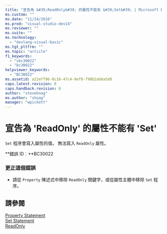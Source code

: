 ```yaml
---
title: "宣告為 &#39;ReadOnly&#39; 的屬性不能有 &#39;Set&#39; | Microsoft Docs"
ms.custom: ""
ms.date: "11/24/2016"
ms.prod: "visual-studio-dev14"
ms.reviewer: ""
ms.suite: ""
ms.technology: 
  - "devlang-visual-basic"
ms.tgt_pltfrm: ""
ms.topic: "article"
f1_keywords: 
  - "vbc30022"
  - "bc30022"
helpviewer_keywords: 
  - "BC30022"
ms.assetid: a22eff96-8c18-47c4-9ef0-f98b2ab8a5d8
caps.latest.revision: 8
caps.handback.revision: 8
author: "stevehoag"
ms.author: "shoag"
manager: "wpickett"
---
```

# 宣告為 &#39;ReadOnly&#39; 的屬性不能有 &#39;Set&#39;
`Set` 程序會寫入屬性的值。 無法寫入 `ReadOnly` 屬性。  
  
 **錯誤 ID︰**BC30022  
  
### 更正這個錯誤  
  
-   請從 `Property` 陳述式中移除 `ReadOnly` 關鍵字，或從屬性主體中移除 `Set` 程序。  
  
## 請參閱  
 [Property Statement](/dotnet/visual-basic/language-reference/statements/property-statement)   
 [Set Statement](/dotnet/visual-basic/language-reference/statements/set-statement)   
 [ReadOnly](/dotnet/visual-basic/language-reference/modifiers/readonly)